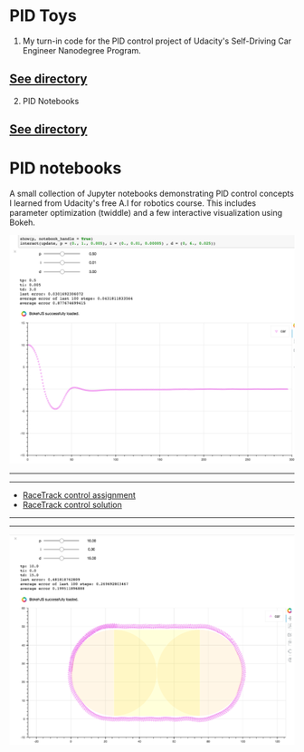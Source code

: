 # PID Toys
1. My turn-in code for the PID control project of Udacity's Self-Driving Car Engineer Nanodegree Program.
## [See directory](./MANUAL-PID-PROJECT)
2. PID Notebooks
## [See directory](./notebooks)

# PID notebooks
A small collection of Jupyter notebooks demonstrating PID control concepts I learned from  Udacity's free A.I for robotics course. This includes parameter optimization (twiddle) and a few interactive visualization using Bokeh.


![PID line](./docs/PID_line.png)


---
---
- [RaceTrack control assignment](https://www.youtube.com/watch?v=64PjCuGOHzQ)
- [RaceTrack control solution](https://www.youtube.com/watch?v=GCJXunrJjBY)
---
---


![PID Race track](./docs/PID_racetrack.png)
